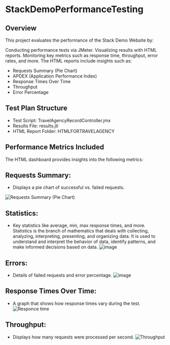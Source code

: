 # StackDemoPerformanceTesting 

## Overview
This project evaluates the performance of the Stack Demo Website by:

Conducting performance tests via JMeter.
Visualizing results with HTML reports.
Monitoring key metrics such as response time, throughput, error rates, and more.
The HTML reports include insights such as:
- Requests Summary (Pie Chart)
- APDEX (Application Performance Index)
- Response Times Over Time
- Throughput
- Error Percentage
## Test Plan Structure
- Test Script: TravelAgencyRecordController.jmx
- Results File: results.jtl
- HTML Report Folder: HTMLFORTRAVELAGENCY

 ## Performance Metrics Included
The HTML dashboard provides insights into the following metrics:

## Requests Summary:
- Displays a pie chart of successful vs. failed requests.
  
![Requests Summary (Pie Chart)](https://github.com/user-attachments/assets/f41eff9b-434c-4b28-8ed4-bffa51e32666)

## Statistics:
- Key statistics like average, min, max response times, and more. Statistics is the branch of mathematics that deals with collecting, analyzing, interpreting, presenting, and organizing data. It is used to understand and interpret the behavior of data, identify patterns, and make informed decisions based on data.
![image](https://github.com/user-attachments/assets/a7eddafa-c978-422b-8fe9-e5ea7dac79ba)

## Errors:
- Details of failed requests and error percentage.
![image](https://github.com/user-attachments/assets/bd6e5597-dcc0-471a-9596-4527f6239c09)

## Response Times Over Time:
- A graph that shows how response times vary during the test.
![Responce time](https://github.com/user-attachments/assets/ce8e2ab8-3a3a-4649-b815-87668569d341)

## Throughput:
- Displays how many requests were processed per second.
![Throughput](https://github.com/user-attachments/assets/3364f792-ce65-47e5-bd31-f8f6d090642c)


